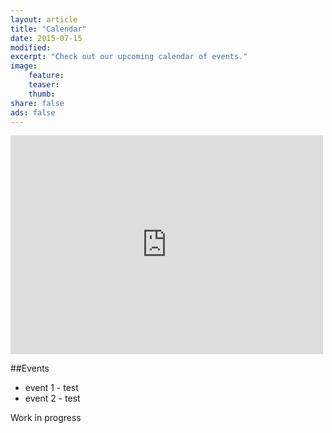 ```yaml
---
layout: article
title: "Calendar"
date: 2015-07-15
modified:
excerpt: "Check out our upcoming calendar of events."
image:
    feature:
    teaser:
    thumb:
share: false
ads: false
---
```


<iframe src="https://www.google.com/calendar/embed?src=computer.tech.society.nl%40gmail.com&ctz=America/St_Johns" style="border: 0" width="500" height="350" frameborder="0" scrolling="no"></iframe>

##Events
- event 1 - test
- event 2 - test

Work in progress
